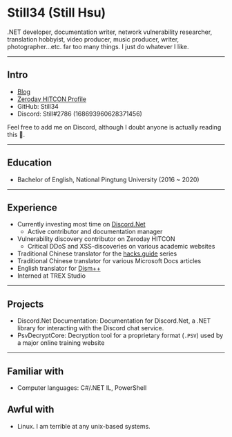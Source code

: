 # Still34 (Still Hsu)

.NET developer, documentation writer, network vulnerability researcher, translation hobbyist, video producer, music producer, writer, photographer...etc. far too many things. I just do whatever I like.

---

## Intro
* [Blog](https://blog.stillu.cc)
* [Zeroday HITCON Profile](https://zeroday.hitcon.org/user/stillazure)
* GitHub: Still34
* Discord: Still#2786 (168693960628371456)

Feel free to add me on Discord, although I doubt anyone is actually reading this 🤔.

---

## Education

* Bachelor of English, National Pingtung University (2016 ~ 2020)

---

## Experience

* Currently investing most time on [Discord.Net](https://github.com/RogueException/Discord.Net)
    * Active contributor and documentation manager
* Vulnerability discovery contributor on Zeroday HITCON
    * Critical DDoS and XSS-discoveries on various academic websites
* Traditional Chinese translator for the [hacks.guide](https://hacks.guide) series
* Traditional Chinese translator for various Microsoft Docs articles
* English translator for [Dism++](https://github.com/Chuyu-Team/Dism-Multi-language)
* Interned at TREX Studio

---

## Projects

* Discord.Net Documentation: Documentation for Discord.Net, a .NET library for interacting with the Discord chat service.
* PsvDecryptCore: Decryption tool for a proprietary format (`.PSV`) used by a major online training website

---

## Familiar with

* Computer languages: C#/.NET IL, PowerShell

## Awful with

* Linux. I am terrible at any unix-based systems.